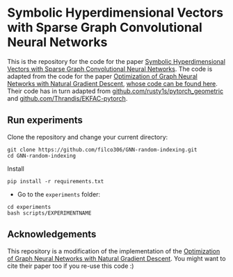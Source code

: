 # Symbolic Hyperdimensional Vectors with Sparse Graph Convolutional Neural Networks

This is the repository for the code for the paper [Symbolic Hyperdimensional Vectors with Sparse Graph Convolutional Neural Networks](https://ieeexplore.ieee.org/document/9892300). The code is adapted from the code for the paper [Optimization of Graph Neural Networks with Natural Gradient Descent](https://arxiv.org/abs/2008.09624), [whose code can be found here](https://github.com/russellizadi/ssp). Their code has in turn adapted from [github.com/rusty1s/pytorch_geometric](https://github.com/rusty1s/pytorch_geometric) and [github.com/Thrandis/EKFAC-pytorch](https://github.com/Thrandis/EKFAC-pytorch).

## Run experiments

Clone the repository and change your current directory:
```
git clone https://github.com/filco306/GNN-random-indexing.git
cd GNN-random-indexing
```
Install
```
pip install -r requirements.txt
```

- Go to the `experiments` folder:
```
cd experiments
bash scripts/EXPERIMENTNAME
```




## Acknowledgements

This repository is a modification of the implementation of the [Optimization of Graph Neural Networks with Natural Gradient Descent](https://arxiv.org/abs/2008.09624). You might want to cite their paper too if you re-use this code :)
